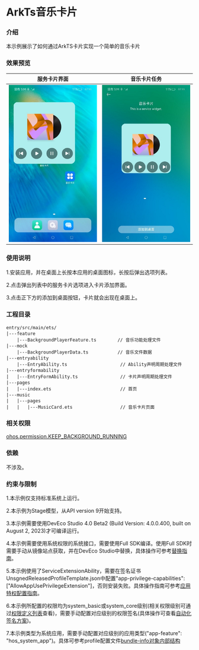 # ArkTs音乐卡片

### 介绍

本示例展示了如何通过ArkTS卡片实现一个简单的音乐卡片

### 效果预览

|服务卡片界面                                    |音乐卡片任务                                |
|---------------------------------------|-------------------------------------|
|![image](screenshots/device/card.jpg) |![image](screenshots/device/start.jpg)|

### 使用说明

1.安装应用，并在桌面上长按本应用的桌面图标，长按后弹出选项列表。

2.点击弹出列表中的服务卡片选项进入卡片添加界面。

3.点击正下方的添加到桌面按钮，卡片就会出现在桌面上。

### 工程目录

```
entry/src/main/ets/
|---feature
    |---BackgroundPlayerFeature.ts        // 音乐功能处理文件
|---mock
    |---BackgroundPlayerData.ts           // 音乐文件数据
|---entryability
    |---EntryAbility.ts                    // Ability声明周期处理文件
|---entryformability
|   |---EntryFormAbility.ts                // 卡片声明周期处理文件
|---pages
|   |---index.ets                          // 首页
|---music
|   |---pages
|   |   |---MusicCard.ets                  // 音乐卡片页面
```

### 相关权限

[ohos.permission.KEEP_BACKGROUND_RUNNING](https://gitee.com/openharmony/docs/blob/master/zh-cn/application-dev/security/permission-list.md#ohospermissionkeep_background_running)

### 依赖

不涉及。

### 约束与限制

1.本示例仅支持标准系统上运行。

2.本示例为Stage模型，从API version 9开始支持。

3.本示例需要使用DevEco Studio 4.0 Beta2 (Build Version: 4.0.0.400, built on August 2, 2023)才可编译运行。

4.本示例需要使用系统权限的系统接口，需要使用Full SDK编译。使用Full SDK时需要手动从镜像站点获取，并在DevEco Studio中替换，具体操作可参考[替换指南](https://docs.openharmony.cn/pages/v3.2/zh-cn/application-dev/quick-start/full-sdk-switch-guide.md/)。

5.本示例使用了ServiceExtensionAbility，需要在签名证书UnsgnedReleasedProfileTemplate.json中配置"app-privilege-capabilities": ["AllowAppUsePrivilegeExtension"]，否则安装失败。具体操作指南可参考[应用特权配置指南](https://gitee.com/openharmony/docs/blob/eb73c9e9dcdd421131f33bb8ed6ddc030881d06f/zh-cn/device-dev/subsystems/subsys-app-privilege-config-guide.md)。

6.本示例所配置的权限均为system_basic或system_core级别(相关权限级别可通过[权限定义列表](https://gitee.com/openharmony/docs/blob/master/zh-cn/application-dev/security/permission-list.md)查看)，需要手动配置对应级别的权限签名(具体操作可查看[自动化签名方案](https://docs.openharmony.cn/pages/v3.2/zh-cn/application-dev/security/hapsigntool-overview.md/))。

7.本示例类型为系统应用，需要手动配置对应级别的应用类型("app-feature": "hos_system_app")。具体可参考profile配置文件[bundle-info对象内部结构](https://gitee.com/openharmony/docs/blob/eb73c9e9dcdd421131f33bb8ed6ddc030881d06f/zh-cn/application-dev/security/app-provision-structure.md#bundle-info%E5%AF%B9%E8%B1%A1%E5%86%85%E9%83%A8%E7%BB%93%E6%9E%84)
